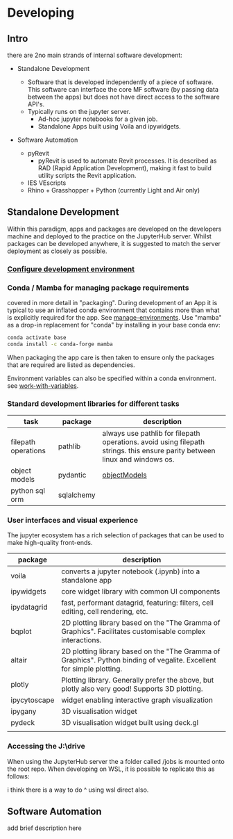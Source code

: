 # Developing

## Intro

there are 2no main strands of internal software development:

- Standalone Development
  - Software that is developed independently of a piece of software. This software can interface
    the core MF software (by passing data between the apps) but does not have direct access to the software API's.
  - Typically runs on the jupyter server.
    - Ad-hoc jupyter notebooks for a given job.
    - Standalone Apps built using Voila and ipywidgets.

- Software Automation
  - pyRevit
    - pyRevit is used to automate Revit processes. It is described as RAD (Rapid Application Development),
      making it fast to build utility scripts the Revit application.
  - IES VEscripts
  - Rhino + Grasshopper + Python (currently Light and Air only)

## Standalone Development

Within this paradigm, apps and packages are developed on the developers machine and deployed to the practice on the
JupyterHub server. Whilst packages can be developed anywhere, it is suggested to match the server deployment as
closely as possible.

### [Configure development environment](developing-envsetup.md)

### Conda / Mamba for managing package requirements

covered in more detail in "packaging".
During development of an App it is typical to use an inflated conda environment that contains more than what is explicitly required for the app.
See [manage-environments](https://conda.io/projects/conda/en/latest/user-guide/tasks/manage-environments.html). 
Use "mamba" as a drop-in replacement for "conda" by installing in your base conda env:

```bash
conda activate base
conda install -c conda-forge mamba
```

When packaging the app care is then taken to ensure only the packages that are required are listed as dependencies. 

Environment variables can also be specified within a conda environment. 
see [work-with-variables](https://anaconda-project.readthedocs.io/en/latest/user-guide/tasks/work-with-variables.html#adding-a-variable).

### Standard development libraries for different tasks

| task                | package    | description                                                                                                                |
| ------------------- | ---------- | -------------------------------------------------------------------------------------------------------------------------- |
| filepath operations | pathlib    | always use pathlib for filepath operations. avoid using filepath strings. this ensure parity between linux and windows os. |
| object models       | pydantic   | [objectModels](objectModels.md)                                                                                            |
| python sql orm      | sqlalchemy |                                                                                       |

### User interfaces and visual experience

The jupyter ecosystem has a rich selection of packages that can be used to make high-quality front-ends.

| package      | description                                                                                                           |
| ------------ | --------------------------------------------------------------------------------------------------------------------- |
| voila        | converts a jupyter notebook (.ipynb) into a standalone app                                                            |
| ipywidgets   | core widget library with common UI components                                                                         |
| ipydatagrid  | fast, performant datagrid, featuring: filters, cell editing, cell rendering, etc.                                     |
| bqplot       | 2D plotting library based on the "The Gramma of Graphics". Facilitates customisable complex interactions.             |
| altair       | 2D plotting library based on the "The Gramma of Graphics". Python binding of vegalite. Excellent for simple plotting. |
| plotly       | Plotting library. Generally prefer the above, but plotly also very good! Supports 3D plotting.                        |
| ipycytoscape | widget enabling interactive graph visualization                                                                       |
| ipygany      | 3D visualisation widget                                                                                               |
| pydeck       | 3D visualisation widget built using deck.gl                                                                           |
|              |                                                                                                                       |

### Accessing the J:\drive

When using the JupyterHub server the a folder called /jobs is mounted onto the root repo.
When developing on WSL, it is possible to replicate this as follows:

i think there is a way to do ^ using wsl direct also.

## Software Automation

add brief description here
